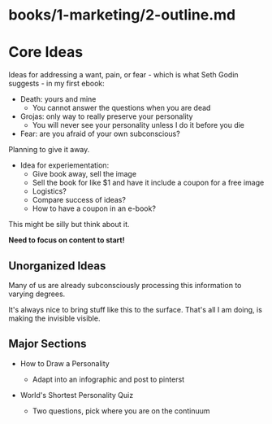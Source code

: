 
# books/1-marketing/2-outline.md

# Core Ideas

Ideas for addressing a want, pain, or fear - which is what Seth Godin suggests - in my first ebook:

- Death: yours and mine
  - You cannot answer the questions when you are dead
- Grojas: only way to really preserve your personality
  - You will never see your personality unless I do it before you die
- Fear: are you afraid of your own subconscious?

Planning to give it away.

- Idea for experiementation:
  - Give book away, sell the image
  - Sell the book for like $1 and have it include a coupon for a free image
  - Logistics?
  - Compare success of ideas?
  - How to have a coupon in an e-book?

This might be silly but think about it.

**Need to focus on content to start!**

## Unorganized Ideas

Many of us are already subconsciously processing this information to varying degrees.

It's always nice to bring stuff like this to the surface.
That's all I am doing, is making the invisible visible.

## Major Sections

- How to Draw a Personality
  - Adapt into an infographic and post to pinterst

- World's Shortest Personality Quiz
  - Two questions, pick where you are on the continuum
